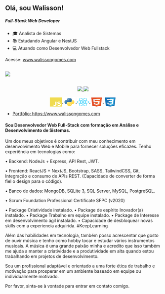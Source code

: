 ## Olá, sou Walisson!
##### Full-Stack Web Developer

+ 🎓 Analista de Sistemas
+ 📚 Estudando Angular e NestJS
+ 💻 Atuando como Desenvolvedor Web Fullstack

Acesse: www.walissongomes.com

##

<div> 
  <a href="https://www.linkedin.com/in/walisson-gomes-18647b160" target="_blank"><img src="https://img.shields.io/badge/-LinkedIn-%230077B5?style=for-the-badge&logo=linkedin&logoColor=white" target="_blank"></a> 
</div>

##

<div align="center" display="inline_block">
  <a href="https://github.com/walissonwaal">
  <img height="180em" src="https://github-readme-stats.vercel.app/api?username=walissonwaal&show_icons=true&theme=dark&include_all_commits=true&count_private=true&bg_color=000000"/>
  <img height="180em" src="https://github-readme-stats.vercel.app/api/top-langs/?username=walissonwaal&layout=compact&langs_count=7&theme=dark&bg_color=000000"/>
</div>
<div align="center" style="display: inline_block"><br>
  <img align="center" alt="Walisson-Js" height="30" width="40" src="https://raw.githubusercontent.com/devicons/devicon/master/icons/javascript/javascript-plain.svg">
	<img align="center" alt="Walisson-Python" height="30" width="40" src="https://raw.githubusercontent.com/devicons/devicon/master/icons/python/python-original.svg">
  <img align="center" alt="Walisson-React" height="30" width="40" src="https://raw.githubusercontent.com/devicons/devicon/master/icons/react/react-original.svg">
  <img align="center" alt="Walisson-HTML" height="30" width="40" src="https://raw.githubusercontent.com/devicons/devicon/master/icons/html5/html5-original.svg">
  <img align="center" alt="Walisson-CSS" height="30" width="40" src="https://raw.githubusercontent.com/devicons/devicon/master/icons/css3/css3-original.svg">
</div>


+ Portfólio: https://www.walissongomes.com

#### Sou Desenvolvedor Web Full-Stack com formação em Análise e Desenvolvimento de Sistemas. 

Um dos meus objetivos é contribuir com meu conhecimento em desenvolvimento Web e Mobile para fornecer soluções eficazes. Tenho experiência em tecnologias como:

• Backend: NodeJs + Express, API Rest, JWT.

• Frontend: ReactJS + NextJS, Bootstrap, SASS, TailwindCSS, Git, Integração e consumo de APIs REST. (Capacidade de converter de forma fiel o design para o código).

• Banco de dados: MongoDB, SQLite 3, SQL Server, MySQL, PostgreSQL.

• Scrum Foundation Professional Certificate SFPC (v2020)

• Package Criatividade instalado.
• Package de espírito Inovador(a) instalado.
• Package Trabalho em equipe instalado.
• Package de Interesse em desenvolvimento ágil instalado.
• Capacidade de desbloquear novas skills com a experiencia adquirida. #KeepLearning

Além das habilidades em tecnologia, também posso acrescentar que gosto de ouvir música e tenho como hobby tocar e estudar vários instrumentos musicais. A música é uma grande paixão minha e acredito que isso também me ajuda a manter a criatividade e a produtividade em alta quando estou trabalhando em projetos de desenvolvimento.

Sou um profissional adaptável e orientado a uma forte ética de trabalho e motivação para prosperar em um ambiente baseado em equipe ou individualmente motivado.

Por favor, sinta-se à vontade para entrar em contato comigo.

<!-- ## Contate-me pelo LinkedIn

+ <a href="https://www.linkedin.com/in/walisson-gomes-18647b160" target="_blank"><img src="https://img.shields.io/badge/-LinkedIn-%230077B5?style=for-the-badge&logo=linkedin&logoColor=white" target="_blank"></a>  -->
